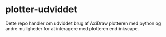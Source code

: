 # plotter-udviddet
Dette repo handler om udviddet brug af AxiDraw plotteren med python og andre muligheder for at interagere med plotteren end inkscape.
